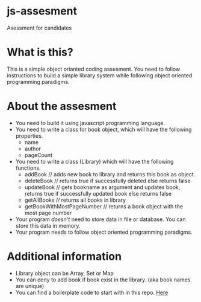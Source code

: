 # js-assesment
Asessment for candidates

# What is this? 
This is a simple object orianted coding assesment. You need to follow instructions to build a simple library system while following object oriented programming paradigms. 

# About the assesment
 - You need to build it using javascript programming language.
 - You need to write a class for book object, which will have the following properties.
   - name
   - author
   - pageCount
 - You need to write a class (Library) which will have the following functions.
   - addBook // adds new book to library and returns this book as object.
   - deleteBook // returns true if successfully deleted else returns false
   - updateBook // gets bookname as argument and updates book, returns true if successfully updated book else returns false
   - getAllBooks // returns all books in library
   - getBookWithMostPageNumber // returns a book object with the most page number 
 - Your program *doesn't* need to store data in file or database. You can store this data in memory.
 - Your program needs to follow object oriented programming paradigms.
 
 # Additional information
  - Library object can be Array, Set or Map 
  - You can deny to add book if book exist in the library. (aka book names are unique)
  - You can find a boilerplate code to start with in this repo. [Here](index.js)
